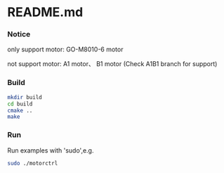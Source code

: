# README.md

### Notice

only support motor: GO-M8010-6 motor

not support motor: A1 motor、 B1 motor (Check A1B1 branch for support)

### Build
```bash
mkdir build
cd build
cmake ..
make
```

### Run
Run examples with 'sudo',e.g.
```bash
sudo ./motorctrl
```